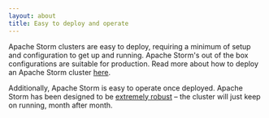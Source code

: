 ```yaml
---
layout: about
title: Easy to deploy and operate
---
```


Apache Storm clusters are easy to deploy, requiring a minimum of setup and configuration to get up and running. Apache Storm's out of the box configurations are suitable for production. Read more about how to deploy an Apache Storm cluster [here](/documentation/Setting-up-a-Storm-cluster.html).

Additionally, Apache Storm is easy to operate once deployed. Apache Storm has been designed to be [extremely robust](/about/fault-tolerant.html) – the cluster will just keep on running, month after month.
